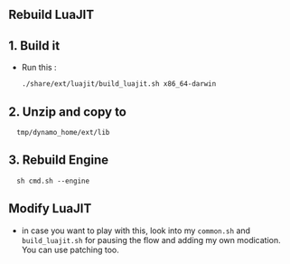 ## Rebuild LuaJIT 

## 1. Build it
- Run this :

      ./share/ext/luajit/build_luajit.sh x86_64-darwin

## 2. Unzip and copy to 

      tmp/dynamo_home/ext/lib
      
## 3. Rebuild Engine 

      sh cmd.sh --engine

## Modify LuaJIT
- in case you want to play with this, look into my `common.sh` and `build_luajit.sh` for pausing the flow and adding my own modication. You can use patching too.
